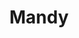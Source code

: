 ---
title: Mandy
date: 
draft: false

# descripcion
description : Hache

materials: Plata 925

color: Plateado

dimensions: 0,8 cm

code: 01-03-0276

type: "Aros"

categories: []

price: $1.300,00

# Images
# first image will be shown in the product page
images:
  # - image: "images/path_to_image"
  # La ubicacion de las imagenes es imagenes/Aros/Aros.Microcubic/01-03-0276-mandy
  - image: "./images/aros/microcubic/01-03-0276-hache_a.jpeg"
  - image: "./images/aros/microcubic/01-03-0276-hache_b.jpeg"
---